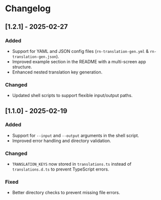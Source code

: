 # Changelog

## [1.2.1] - 2025-02-27
### Added
- Support for YAML and JSON config files (`rn-translation-gen.yml` & `rn-translation-gen.json`).
- Improved example section in the README with a multi-screen app structure.
- Enhanced nested translation key generation.

### Changed
- Updated shell scripts to support flexible input/output paths.

## [1.1.0] - 2025-02-19
### Added
- Support for `--input` and `--output` arguments in the shell script.
- Improved error handling and directory validation.

### Changed
- `TRANSLATION_KEYS` now stored in `translations.ts` instead of `translations.d.ts` to prevent TypeScript errors.

### Fixed
- Better directory checks to prevent missing file errors.
